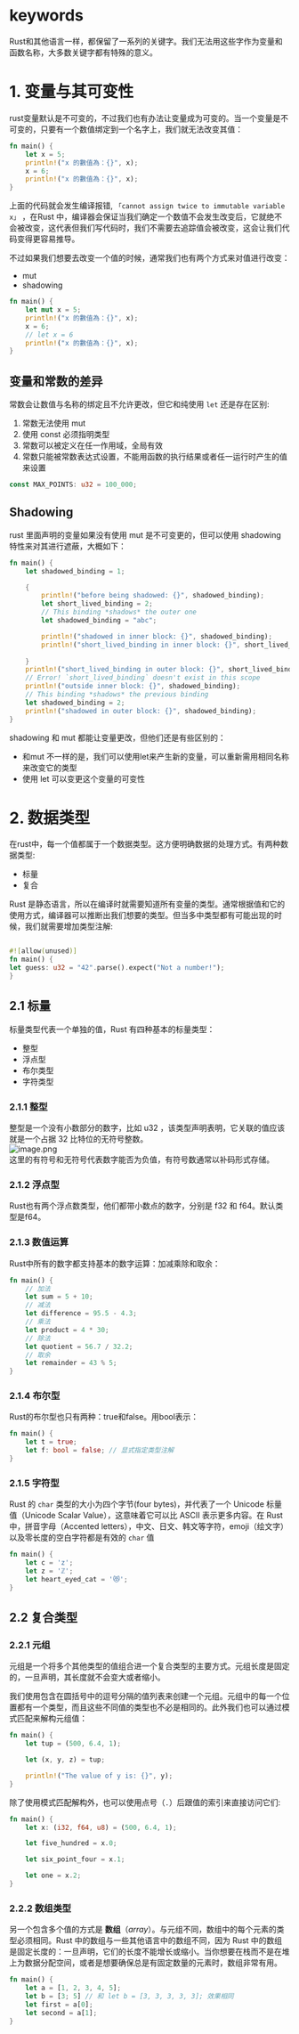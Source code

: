 
# keywords
Rust和其他语言一样，都保留了一系列的关键字。我们无法用这些字作为变量和函数名称，大多数关键字都有特殊的意义。


# 1. 变量与其可变性
rust变量默认是不可变的，不过我们也有办法让变量成为可变的。当一个变量是不可变的，只要有一个数值绑定到一个名字上，我们就无法改变其值：
```rust
fn main() {
    let x = 5;
    println!("x 的數值為：{}", x);
    x = 6;
    println!("x 的數值為：{}", x);
}

```
上面的代码就会发生编译报错, `「cannot assign twice to immutable variable x」` ，在Rust 中，编译器会保证当我们确定一个数值不会发生改变后，它就绝不会被改变，这代表但我们写代码时，我们不需要去追踪值会被改变，这会让我们代码变得更容易推导。

不过如果我们想要去改变一个值的时候，通常我们也有两个方式来对值进行改变：

- mut
- shadowing
```rust
fn main() {
    let mut x = 5;
    println!("x 的數值為：{}", x);
    x = 6;
    // let x = 6
    println!("x 的數值為：{}", x);
}
```

## 变量和常数的差异
常数会让数值与名称的绑定且不允许更改，但它和纯使用  `let` 还是存在区别:

1. 常数无法使用 mut 
2. 使用 const  必须指明类型
3. 常数可以被定义在任一作用域，全局有效
4. 常数只能被常数表达式设置，不能用函数的执行结果或者任一运行时产生的值来设置
```rust
const MAX_POINTS: u32 = 100_000;
```

## Shadowing
rust 里面声明的变量如果没有使用 mut 是不可变更的，但可以使用 shadowing 特性来对其进行遮蔽，大概如下：
```rust
fn main() {
    let shadowed_binding = 1;

    {
        println!("before being shadowed: {}", shadowed_binding);
		let short_lived_binding = 2;
        // This binding *shadows* the outer one
        let shadowed_binding = "abc";

        println!("shadowed in inner block: {}", shadowed_binding);
        println!("short_lived_binding in inner block: {}", short_lived_binding);
        
    }
    println!("short_lived_binding in outer block: {}", short_lived_binding);
    // Error! `short_lived_binding` doesn't exist in this scope
    println!("outside inner block: {}", shadowed_binding);
    // This binding *shadows* the previous binding
    let shadowed_binding = 2;
    println!("shadowed in outer block: {}", shadowed_binding);
}


```
shadowing 和 mut 都能让变量更改，但他们还是有些区别的：

- 和mut 不一样的是，我们可以使用let来产生新的变量，可以重新需用相同名称来改变它的类型
- 使用 let 可以变更这个变量的可变性


# 2. 数据类型
在rust中，每一个值都属于一个数据类型。这方便明确数据的处理方式。有两种数据类型:

- 标量
- 复合

Rust 是静态语言，所以在编译时就需要知道所有变量的类型。通常根据值和它的使用方式，编译器可以推断出我们想要的类型。但当多中类型都有可能出现的时候，我们就需要增加类型注解:
```rust

#![allow(unused)]
fn main() {
let guess: u32 = "42".parse().expect("Not a number!");
}


```

## 2.1 标量
标量类型代表一个单独的值，Rust 有四种基本的标量类型：

- 整型
- 浮点型
- 布尔类型
- 字符类型

### 2.1.1 整型
整型是一个没有小数部分的数字，比如 u32 ，该类型声明表明，它关联的值应该就是一个占据 32 比特位的无符号整数。<br />![image.png](https://cdn.nlark.com/yuque/0/2021/png/296173/1612335162344-0c68ea32-bd3e-49df-a6cf-0d277bd2c88a.png#align=left&display=inline&height=456&name=image.png&originHeight=456&originWidth=712&size=53072&status=done&style=none&width=712)<br />这里的有符号和无符号代表数字能否为负值，有符号数通常以补码形式存储。


### 2.1.2 浮点型
Rust也有两个浮点数类型，他们都带小数点的数字，分别是 f32 和 f64。默认类型是f64。


### 2.1.3 数值运算
Rust中所有的数字都支持基本的数字运算：加减乘除和取余：
```rust
fn main() {
    // 加法
    let sum = 5 + 10;
    // 减法
    let difference = 95.5 - 4.3;
    // 乘法
    let product = 4 * 30;
    // 除法
    let quotient = 56.7 / 32.2;
    // 取余
    let remainder = 43 % 5;
}

```

### 2.1.4 布尔型
Rust的布尔型也只有两种：true和false。用bool表示：
```rust
fn main() {
    let t = true;
    let f: bool = false; // 显式指定类型注解
}

```

### 2.1.5 字符型
Rust 的 `char` 类型的大小为四个字节(four bytes)，并代表了一个 Unicode 标量值（Unicode Scalar Value），这意味着它可以比 ASCII 表示更多内容。在 Rust 中，拼音字母（Accented letters），中文、日文、韩文等字符，emoji（绘文字）以及零长度的空白字符都是有效的 `char` 值
```rust
fn main() {
    let c = 'z';
    let z = 'ℤ';
    let heart_eyed_cat = '😻';
}

```

## 2.2 复合类型

### 2.2.1 元组
元组是一个将多个其他类型的值组合进一个复合类型的主要方式。元组长度是固定的，一旦声明，其长度就不会变大或者缩小。

我们使用包含在圆括号中的逗号分隔的值列表来创建一个元组。元组中的每一个位置都有一个类型，而且这些不同值的类型也不必是相同的。此外我们也可以通过模式匹配来解构元组值：
```rust
fn main() {
    let tup = (500, 6.4, 1);

    let (x, y, z) = tup;

    println!("The value of y is: {}", y);
}

```
除了使用模式匹配解构外，也可以使用点号（`.`）后跟值的索引来直接访问它们:
```rust
fn main() {
    let x: (i32, f64, u8) = (500, 6.4, 1);

    let five_hundred = x.0;

    let six_point_four = x.1;

    let one = x.2;
}

```

### 2.2.2 数组类型
另一个包含多个值的方式是 **数组**（_array_）。与元组不同，数组中的每个元素的类型必须相同。Rust 中的数组与一些其他语言中的数组不同，因为 Rust 中的数组是固定长度的：一旦声明，它们的长度不能增长或缩小。当你想要在栈而不是在堆上为数据分配空间，或者是想要确保总是有固定数量的元素时，数组非常有用。
```rust
fn main() {
    let a = [1, 2, 3, 4, 5];
    let b = [3; 5] // 和 let b = [3, 3, 3, 3, 3]; 效果相同
    let first = a[0];
    let second = a[1];
}

```

